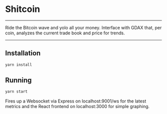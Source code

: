 # Shitcoin

---

Ride the Bitcoin wave and yolo all your money. Interface with GDAX that, per coin, analyzes the current
trade book and price for trends.

---

## Installation

```bash
yarn install
```

## Running

```bash
yarn start
```

Fires up a Websocket via Express on localhost:9001/ws for the latest metrics and the React frontend on localhost:3000 for simple graphing. 
